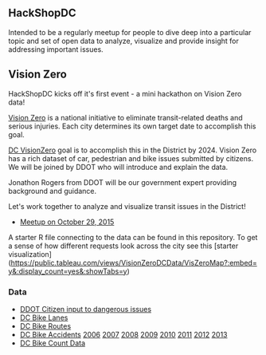 ## HackShopDC

Intended to be a regularly meetup for people to dive deep into a particular topic and set of open data to analyze, visualize and provide insight for addressing important issues.


## Vision Zero
HackShopDC kicks off it's first event - a mini hackathon on Vision Zero data! 

[Vision Zero](http://www.visionzeroinitiative.com/) is a national initiative to eliminate transit-related deaths and serious injuries. Each city determines its own target date to accomplish this goal.

[DC VisionZero](http://www.dcvisionzero.com/) goal is to accomplish this in the District by 2024. Vision Zero has a rich dataset of car, pedestrian and bike issues submitted by citizens. We will be joined by DDOT who will introduce and explain the data. 

Jonathon Rogers from DDOT will be our government expert providing background and guidance.

Let's work together to analyze and visualize transit issues in the District!

- [Meetup on October 29, 2015](http://www.meetup.com/HackShopDC/events/226003258/)

A starter R file connecting to the data can be found in this repository. To get a sense of how different requests look across the city see this [starter visualization] (https://public.tableau.com/views/VisionZeroDCData/VisZeroMap?:embed=y&:display_count=yes&:showTabs=y)


### Data

- [DDOT Citizen input to dangerous issues](http://opendata.dc.gov/datasets/3f28bc3ad77f49079efee0ac05d8464c_0)
- [DC Bike Lanes](http://opendata.dc.gov/datasets/5b0d63150e2c4c47b5b21db73a4fd928_3)
- [DC Bike Routes](http://opendata.dc.gov/datasets/0a0ff97967fb413b91d5cf444ed82fce_6)
- [DC Bike Accidents](http://opendata.arcgis.com/datasets?q=bike+accidents&sort_by=relevance)   [2006](http://opendata.arcgis.com/datasets/b49f2676cfa748d0bf4c0e599ca47d29_0) [2007](http://opendata.arcgis.com/datasets/0f7c1748afa646bc8d93c7820e9bf685_0) [2008](http://opendata.arcgis.com/datasets/c51804e2e32448409e0bc94c9a13d599_0) [2009](http://opendata.arcgis.com/datasets/47f96bf691d349529a531092f6673352_0) [2010](http://opendata.arcgis.com/datasets/c6c29e3c73be41ada5f9877af622b35f_0) [2011](http://opendata.arcgis.com/datasets/41d0b89ea68d4bdfa9271c126186eb80_0) [2012](http://opendata.arcgis.com/datasets/caec370cbf874996afd1db398fd15a9a_0) [2013](http://opendata.arcgis.com/datasets/b456c80e30c44d06a2df930bd7bd1e88_0)
- [DC Bike Count Data](https://github.com/HackShopDC/October29-VisionZeroData/tree/master/BikeCountData)
